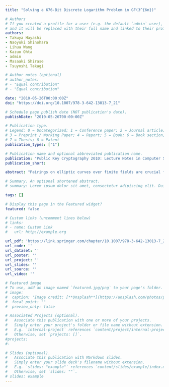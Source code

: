 ```yaml
---
title: "Solving a 676-Bit Discrete Logarithm Problem in GF(3^{6n})"

# Authors
# If you created a profile for a user (e.g. the default `admin` user), write the username (folder name) here
# and it will be replaced with their full name and linked to their profile.
authors:
- Takuya Hayashi
- Naoyuki Shinohara
- Lihua Wang
- Kazuo Ohta
- admin
- Masaaki Shirase
- Tsuyoshi Takagi

# Author notes (optional)
# author_notes:
# - "Equal contribution"
# - "Equal contribution"

date: "2010-05-26T00:00:00Z"
doi: "https://doi.org/10.1007/978-3-642-13013-7_21"

# Schedule page publish date (NOT publication's date).
publishDate: "2010-05-26T00:00:00Z"

# Publication type.
# Legend: 0 = Uncategorized; 1 = Conference paper; 2 = Journal article;
# 3 = Preprint / Working Paper; 4 = Report; 5 = Book; 6 = Book section;
# 7 = Thesis; 8 = Patent
publication_types: ["1"]

# Publication name and optional abbreviated publication name.
publication: "Public Key Cryptography 2010: Lecture Notes in Computer Science 6056, pp. 351-367. Springer Verlag, 2010."
publication_short:

abstract: "Pairings on elliptic curves over finite fields are crucial for constructing various cryptographic schemes. The etaT pairing on supersingular curves over GF(3n) is particularly popular since it is efficiently implementable. Taking into account the Menezes-Okamoto-Vanstone attack, the discrete logarithm problem (DLP) in GF(3^6n) becomes a concern for the security of cryptosystems using etaT pairings in this case. We have, not yet found any practical implementations on JL06-FFS over GF(3^6n). Therefore, we first fulfill such an implementation and we successfully set a new record for solving the DLP in GF(3^6n), the DLP in GF(3^(6*71)) of 676-bit size. In addition, we also compare JL06-FFS and an earlier version, named JL02-FFS, with practical experiments. Our results confirm that the former is several times faster than the latter under certain conditions."

# Summary. An optional shortened abstract.
# summary: Lorem ipsum dolor sit amet, consectetur adipiscing elit. Duis posuere tellus ac convallis placerat. Proin tincidunt magna sed ex sollicitudin condimentum.

tags: []

# Display this page in the Featured widget?
featured: false

# Custom links (uncomment lines below)
# links:
# - name: Custom Link
#   url: http://example.org

url_pdf: 'https://link.springer.com/chapter/10.1007/978-3-642-13013-7_21'
url_code: ''
url_dataset: ''
url_poster: ''
url_project: ''
url_slides: ''
url_source: ''
url_video: ''

# Featured image
# To use, add an image named `featured.jpg/png` to your page's folder.
# image:
#  caption: 'Image credit: [**Unsplash**](https://unsplash.com/photos/pLCdAaMFLTE)'
#  focal_point: ""
#  preview_only: false

# Associated Projects (optional).
#   Associate this publication with one or more of your projects.
#   Simply enter your project's folder or file name without extension.
#   E.g. `internal-project` references `content/project/internal-project/index.md`.
#   Otherwise, set `projects: []`.
#projects:
#-

# Slides (optional).
#   Associate this publication with Markdown slides.
#   Simply enter your slide deck's filename without extension.
#   E.g. `slides: "example"` references `content/slides/example/index.md`.
#   Otherwise, set `slides: ""`.
# slides: example
---
```

